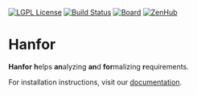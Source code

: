 [![LGPL License](http://img.shields.io/badge/license-LGPLv3+LE-brightgreen.svg)](https://github.com/ultimate-pa/hanfor/LICENSE)
[![Build Status](http://monteverdi.informatik.uni-freiburg.de/ci/buildStatus/icon?job=Hanfor)](http://monteverdi.informatik.uni-freiburg.de/ci/job/Hanfor/)
[![Board](https://img.shields.io/badge/board-github%20project-blue.svg)](https://github.com/orgs/ultimate-pa/projects/1)
[![ZenHub](https://img.shields.io/badge/ZenHub-Board-orange.svg)](https://app.zenhub.com/workspaces/hanfor-5d1a19c368af070400c02657)
<!--[![Waffle.io](https://img.shields.io/waffle/label/ultimate-pa/hanfor/in%20progress.svg?maxAge=1800)](https://waffle.io/ultimate-pa/hanfor)-->

# Hanfor
**Hanfor** **h**elps **an**alyzing **an**d **for**malizing **r**equirements.

For installation instructions, visit our [documentation](https://ultimate-pa.github.io/hanfor).
